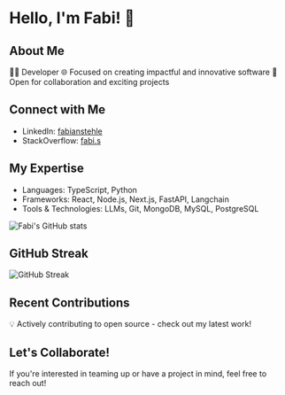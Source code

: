 # Hello, I'm Fabi! 👋

## About Me
👨‍💻 Developer
🌐 Focused on creating impactful and innovative software 
🤝 Open for collaboration and exciting projects

## Connect with Me
- LinkedIn: [fabianstehle](https://www.linkedin.com/in/fabianstehle)
- StackOverflow: [fabi.s](https://stackoverflow.com/users/14813794/fabi-s)

## My Expertise
- Languages: TypeScript, Python
- Frameworks: React, Node.js, Next.js, FastAPI, Langchain
- Tools & Technologies: LLMs, Git, MongoDB, MySQL, PostgreSQL

![Fabi's GitHub stats](https://github-readme-stats.vercel.app/api?username=ezzcodeezzlife&show_icons=true&theme=radical)

## GitHub Streak
![GitHub Streak](https://github-readme-streak-stats.herokuapp.com/?user=ezzcodeezzlife&theme=dark)

## Recent Contributions
💡 Actively contributing to open source - check out my latest work!

## Let's Collaborate!
If you're interested in teaming up or have a project in mind, feel free to reach out!
